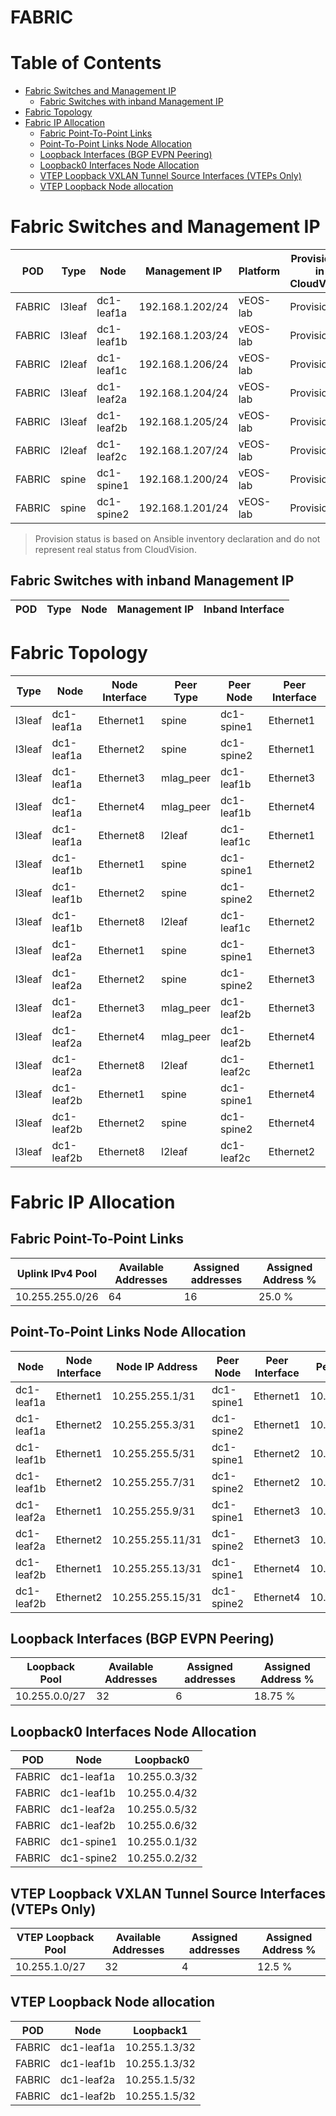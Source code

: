 # FABRIC

# Table of Contents

- [Fabric Switches and Management IP](#fabric-switches-and-management-ip)
  - [Fabric Switches with inband Management IP](#fabric-switches-with-inband-management-ip)
- [Fabric Topology](#fabric-topology)
- [Fabric IP Allocation](#fabric-ip-allocation)
  - [Fabric Point-To-Point Links](#fabric-point-to-point-links)
  - [Point-To-Point Links Node Allocation](#point-to-point-links-node-allocation)
  - [Loopback Interfaces (BGP EVPN Peering)](#loopback-interfaces-bgp-evpn-peering)
  - [Loopback0 Interfaces Node Allocation](#loopback0-interfaces-node-allocation)
  - [VTEP Loopback VXLAN Tunnel Source Interfaces (VTEPs Only)](#vtep-loopback-vxlan-tunnel-source-interfaces-vteps-only)
  - [VTEP Loopback Node allocation](#vtep-loopback-node-allocation)

# Fabric Switches and Management IP

| POD | Type | Node | Management IP | Platform | Provisioned in CloudVision |
| --- | ---- | ---- | ------------- | -------- | -------------------------- |
| FABRIC | l3leaf | dc1-leaf1a | 192.168.1.202/24 | vEOS-lab | Provisioned |
| FABRIC | l3leaf | dc1-leaf1b | 192.168.1.203/24 | vEOS-lab | Provisioned |
| FABRIC | l2leaf | dc1-leaf1c | 192.168.1.206/24 | vEOS-lab | Provisioned |
| FABRIC | l3leaf | dc1-leaf2a | 192.168.1.204/24 | vEOS-lab | Provisioned |
| FABRIC | l3leaf | dc1-leaf2b | 192.168.1.205/24 | vEOS-lab | Provisioned |
| FABRIC | l2leaf | dc1-leaf2c | 192.168.1.207/24 | vEOS-lab | Provisioned |
| FABRIC | spine | dc1-spine1 | 192.168.1.200/24 | vEOS-lab | Provisioned |
| FABRIC | spine | dc1-spine2 | 192.168.1.201/24 | vEOS-lab | Provisioned |

> Provision status is based on Ansible inventory declaration and do not represent real status from CloudVision.

## Fabric Switches with inband Management IP
| POD | Type | Node | Management IP | Inband Interface |
| --- | ---- | ---- | ------------- | ---------------- |

# Fabric Topology

| Type | Node | Node Interface | Peer Type | Peer Node | Peer Interface |
| ---- | ---- | -------------- | --------- | ----------| -------------- |
| l3leaf | dc1-leaf1a | Ethernet1 | spine | dc1-spine1 | Ethernet1 |
| l3leaf | dc1-leaf1a | Ethernet2 | spine | dc1-spine2 | Ethernet1 |
| l3leaf | dc1-leaf1a | Ethernet3 | mlag_peer | dc1-leaf1b | Ethernet3 |
| l3leaf | dc1-leaf1a | Ethernet4 | mlag_peer | dc1-leaf1b | Ethernet4 |
| l3leaf | dc1-leaf1a | Ethernet8 | l2leaf | dc1-leaf1c | Ethernet1 |
| l3leaf | dc1-leaf1b | Ethernet1 | spine | dc1-spine1 | Ethernet2 |
| l3leaf | dc1-leaf1b | Ethernet2 | spine | dc1-spine2 | Ethernet2 |
| l3leaf | dc1-leaf1b | Ethernet8 | l2leaf | dc1-leaf1c | Ethernet2 |
| l3leaf | dc1-leaf2a | Ethernet1 | spine | dc1-spine1 | Ethernet3 |
| l3leaf | dc1-leaf2a | Ethernet2 | spine | dc1-spine2 | Ethernet3 |
| l3leaf | dc1-leaf2a | Ethernet3 | mlag_peer | dc1-leaf2b | Ethernet3 |
| l3leaf | dc1-leaf2a | Ethernet4 | mlag_peer | dc1-leaf2b | Ethernet4 |
| l3leaf | dc1-leaf2a | Ethernet8 | l2leaf | dc1-leaf2c | Ethernet1 |
| l3leaf | dc1-leaf2b | Ethernet1 | spine | dc1-spine1 | Ethernet4 |
| l3leaf | dc1-leaf2b | Ethernet2 | spine | dc1-spine2 | Ethernet4 |
| l3leaf | dc1-leaf2b | Ethernet8 | l2leaf | dc1-leaf2c | Ethernet2 |

# Fabric IP Allocation

## Fabric Point-To-Point Links

| Uplink IPv4 Pool | Available Addresses | Assigned addresses | Assigned Address % |
| ---------------- | ------------------- | ------------------ | ------------------ |
| 10.255.255.0/26 | 64 | 16 | 25.0 % |

## Point-To-Point Links Node Allocation

| Node | Node Interface | Node IP Address | Peer Node | Peer Interface | Peer IP Address |
| ---- | -------------- | --------------- | --------- | -------------- | --------------- |
| dc1-leaf1a | Ethernet1 | 10.255.255.1/31 | dc1-spine1 | Ethernet1 | 10.255.255.0/31 |
| dc1-leaf1a | Ethernet2 | 10.255.255.3/31 | dc1-spine2 | Ethernet1 | 10.255.255.2/31 |
| dc1-leaf1b | Ethernet1 | 10.255.255.5/31 | dc1-spine1 | Ethernet2 | 10.255.255.4/31 |
| dc1-leaf1b | Ethernet2 | 10.255.255.7/31 | dc1-spine2 | Ethernet2 | 10.255.255.6/31 |
| dc1-leaf2a | Ethernet1 | 10.255.255.9/31 | dc1-spine1 | Ethernet3 | 10.255.255.8/31 |
| dc1-leaf2a | Ethernet2 | 10.255.255.11/31 | dc1-spine2 | Ethernet3 | 10.255.255.10/31 |
| dc1-leaf2b | Ethernet1 | 10.255.255.13/31 | dc1-spine1 | Ethernet4 | 10.255.255.12/31 |
| dc1-leaf2b | Ethernet2 | 10.255.255.15/31 | dc1-spine2 | Ethernet4 | 10.255.255.14/31 |

## Loopback Interfaces (BGP EVPN Peering)

| Loopback Pool | Available Addresses | Assigned addresses | Assigned Address % |
| ------------- | ------------------- | ------------------ | ------------------ |
| 10.255.0.0/27 | 32 | 6 | 18.75 % |

## Loopback0 Interfaces Node Allocation

| POD | Node | Loopback0 |
| --- | ---- | --------- |
| FABRIC | dc1-leaf1a | 10.255.0.3/32 |
| FABRIC | dc1-leaf1b | 10.255.0.4/32 |
| FABRIC | dc1-leaf2a | 10.255.0.5/32 |
| FABRIC | dc1-leaf2b | 10.255.0.6/32 |
| FABRIC | dc1-spine1 | 10.255.0.1/32 |
| FABRIC | dc1-spine2 | 10.255.0.2/32 |

## VTEP Loopback VXLAN Tunnel Source Interfaces (VTEPs Only)

| VTEP Loopback Pool | Available Addresses | Assigned addresses | Assigned Address % |
| --------------------- | ------------------- | ------------------ | ------------------ |
| 10.255.1.0/27 | 32 | 4 | 12.5 % |

## VTEP Loopback Node allocation

| POD | Node | Loopback1 |
| --- | ---- | --------- |
| FABRIC | dc1-leaf1a | 10.255.1.3/32 |
| FABRIC | dc1-leaf1b | 10.255.1.3/32 |
| FABRIC | dc1-leaf2a | 10.255.1.5/32 |
| FABRIC | dc1-leaf2b | 10.255.1.5/32 |
